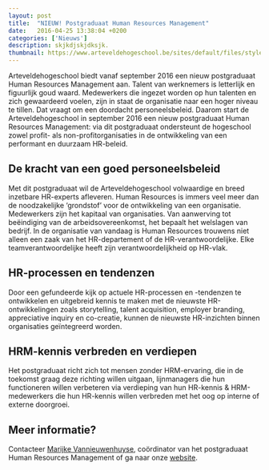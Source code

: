 ```yaml
---
layout: post
title:  "NIEUW! Postgraduaat Human Resources Management"
date:   2016-04-25 13:38:04 +0200
categories: ['Nieuws']
description: skjkdjskjdksjk.
thumbnail: https://www.arteveldehogeschool.be/sites/default/files/styles/landscape_fullwidth/public/PG%20HRM_shutterstock_afbeelding_1516.png?itok=2Ijc3aoP
---
```


Arteveldehogeschool biedt vanaf september 2016 een nieuw postgraduaat Human Resources Management aan. Talent van werknemers is letterlijk en figuurlijk goud waard. Medewerkers die ingezet worden op hun talenten en zich gewaardeerd voelen, zijn in staat de organisatie naar een hoger niveau te tillen. Dat vraagt om een doordacht personeelsbeleid.  Daarom start de Arteveldehogeschool in september 2016 een nieuw postgraduaat Human Resources Management: via dit postgraduaat ondersteunt de hogeschool zowel profit- als non-profitorganisaties in de ontwikkeling van een performant en duurzaam HR-beleid. 

De kracht van een goed personeelsbeleid
---------------------------------------

Met dit postgraduaat wil de Arteveldehogeschool volwaardige en breed inzetbare HR-experts afleveren. Human Resources is immers veel meer dan de noodzakelijke ‘grondstof’ voor de ontwikkeling van een organisatie. Medewerkers zijn het kapitaal van organisaties. Van aanwerving tot beëindiging van de arbeidsovereenkomst, het bepaalt het welslagen van bedrijf. In de organisatie van vandaag is Human Resources trouwens niet alleen een zaak van het HR-departement of de HR-verantwoordelijke. Elke teamverantwoordelijke heeft zijn verantwoordelijkheid op HR-vlak.

HR-processen en tendenzen
-------------------------

Door een gefundeerde kijk op actuele HR-processen en -tendenzen te ontwikkelen en uitgebreid kennis te maken met de nieuwste HR-ontwikkelingen zoals storytelling, talent acquisition, employer branding, appreciative inquiry en co-creatie, kunnen de nieuwste HR-inzichten binnen organisaties geïntegreerd worden.  

HRM-kennis verbreden en verdiepen
---------------------------------

Het postgraduaat richt zich tot mensen zonder HRM-ervaring, die in de toekomst graag deze richting willen uitgaan, lijnmanagers die hun functioneren willen verbeteren via verdieping van hun HR-kennis & HRM-medewerkers die hun HR-kennis willen verbreden met het oog op interne of externe doorgroei.

Meer informatie?
----------------

Contacteer [Marijke Vannieuwenhuyse](marijke.vannieuwenhuyse@arteveldehs.be), coördinator van het postgraduaat Human Resources Management of ga naar onze [website](https://www.arteveldehogeschool.be/postgraduaat-human-resources-management).